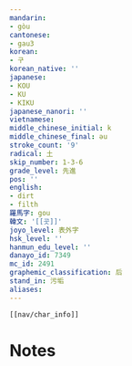```yaml
---
mandarin:
- gòu
cantonese:
- gau3
korean:
- 구
korean_native: ''
japanese:
- KOU
- KU
- KIKU
japanese_nanori: ''
vietnamese:
middle_chinese_initial: k
middle_chinese_final: əu
stroke_count: '9'
radical: 土
skip_number: 1-3-6
grade_level: 先進
pos: ''
english:
- dirt
- filth
羅馬字: gou
韓文: '[[곳]]'
joyo_level: 表外字
hsk_level: ''
hanmun_edu_level: ''
danayo_id: 7349
mc_id: 2491
graphemic_classification: 后
stand_in: 污垢
aliases:
---
```

```meta-bind-embed
[[nav/char_info]]
```

# Notes
